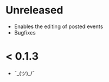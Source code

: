 Unreleased
==================

* Enables the editing of posted events
* Bugfixes

< 0.1.3
==================

* ¯\_(ツ)_/¯